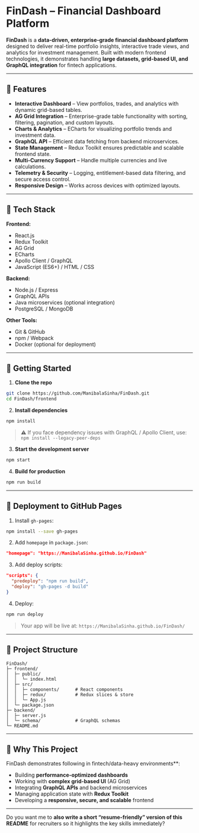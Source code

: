 # FinDash – Financial Dashboard Platform

**FinDash** is a **data-driven, enterprise-grade financial dashboard platform** designed to deliver real-time portfolio insights, interactive trade views, and analytics for investment management. Built with modern frontend technologies, it demonstrates handling **large datasets, grid-based UI, and GraphQL integration** for fintech applications.

---

## 🔹 Features

* **Interactive Dashboard** – View portfolios, trades, and analytics with dynamic grid-based tables.
* **AG Grid Integration** – Enterprise-grade table functionality with sorting, filtering, pagination, and custom layouts.
* **Charts & Analytics** – ECharts for visualizing portfolio trends and investment data.
* **GraphQL API** – Efficient data fetching from backend microservices.
* **State Management** – Redux Toolkit ensures predictable and scalable frontend state.
* **Multi-Currency Support** – Handle multiple currencies and live calculations.
* **Telemetry & Security** – Logging, entitlement-based data filtering, and secure access control.
* **Responsive Design** – Works across devices with optimized layouts.

---

## 🔹 Tech Stack

**Frontend:**

* React.js
* Redux Toolkit
* AG Grid
* ECharts
* Apollo Client / GraphQL
* JavaScript (ES6+) / HTML / CSS

**Backend:**

* Node.js / Express
* GraphQL APIs
* Java microservices (optional integration)
* PostgreSQL / MongoDB

**Other Tools:**

* Git & GitHub
* npm / Webpack
* Docker (optional for deployment)

---

## 🔹 Getting Started

1. **Clone the repo**

```bash
git clone https://github.com/ManibalaSinha/FinDash.git
cd FinDash/frontend
```

2. **Install dependencies**

```bash
npm install
```

> ⚠️ If you face dependency issues with GraphQL / Apollo Client, use:
> `npm install --legacy-peer-deps`

3. **Start the development server**

```bash
npm start
```

4. **Build for production**

```bash
npm run build
```

---

## 🔹 Deployment to GitHub Pages

1. Install `gh-pages`:

```bash
npm install --save gh-pages
```

2. Add `homepage` in `package.json`:

```json
"homepage": "https://ManibalaSinha.github.io/FinDash"
```

3. Add deploy scripts:

```json
"scripts": {
  "predeploy": "npm run build",
  "deploy": "gh-pages -d build"
}
```

4. Deploy:

```bash
npm run deploy
```

> Your app will be live at: `https://ManibalaSinha.github.io/FinDash/`

---

## 🔹 Project Structure

```
FinDash/
├─ frontend/
│  ├─ public/
│  │  └─ index.html
│  ├─ src/
│  │  ├─ components/      # React components
│  │  ├─ redux/           # Redux slices & store
│  │  └─ App.js
│  └─ package.json
├─ backend/
│  ├─ server.js
│  └─ schema/             # GraphQL schemas
└─ README.md
```

---

## 🔹 Why This Project

FinDash demonstrates following in fintech/data-heavy environments**:

* Building **performance-optimized dashboards**
* Working with **complex grid-based UI** (AG Grid)
* Integrating **GraphQL APIs** and backend microservices
* Managing application state with **Redux Toolkit**
* Developing a **responsive, secure, and scalable** frontend

---

Do you want me to **also write a short “resume-friendly” version of this README** for recruiters so it highlights the key skills immediately?
